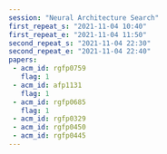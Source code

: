 ```yaml
---
session: "Neural Architecture Search"
first_repeat_s: "2021-11-04 10:40" 
first_repeat_e: "2021-11-04 11:50" 
second_repeat_s: "2021-11-04 22:30" 
second_repeat_e: "2021-11-04 22:40"
papers:
 - acm_id: rgfp0759
   flag: 1
 - acm_id: afp1131
   flag: 1
 - acm_id: rgfp0685
   flag: 1
 - acm_id: rgfp0329
 - acm_id: rgfp0450
 - acm_id: rgfp0445
---
```

